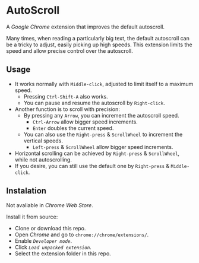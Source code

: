 # AutoScroll
 A *Google Chrome* extension that improves the default autoscroll.
 
 Many times, when reading a particularly big text, the default autoscroll can be a tricky to adjust, easily picking up high speeds. This extension limits the speed and allow precise control over the autoscroll.

## Usage
- It works normally with `Middle-click`, adjusted to limit itself to a maximum speed.
  - Pressing `Ctrl-Shift-A` also works.
  - You can pause and resume the autoscroll by `Right-click`.
- Another function is to scroll with precision:
  - By pressing any `Arrow`, you can increment the autoscroll speed.
    - `Ctrl-Arrow` allow bigger speed increments.
    - `Enter` doubles the current speed.
  - You can also use the `Right-press` & `ScrollWheel` to increment the vertical speeds.
    - `Left-press` & `ScrollWheel` allow bigger speed increments.
- Horizontal scrolling can be achieved by `Right-press` & `ScrollWheel`, while not autoscrolling.
- If you desire, you can still use the default one by `Right-press` & `Middle-click`.

## Instalation
Not avaliable in *Chrome Web Store*.

Install it from source:
- Clone or download this repo.
- Open *Chrome* and go to `chrome://chrome/extensions/`.
- Enable *`Developer mode`*.
- Click *`Load unpacked extension`*.
- Select the extension folder in this repo.
